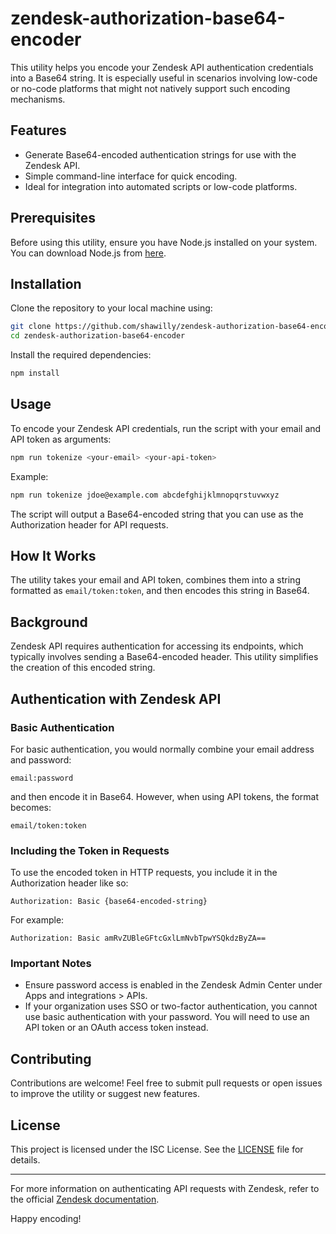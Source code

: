 # zendesk-authorization-base64-encoder

This utility helps you encode your Zendesk API authentication credentials into a Base64 string. It is especially useful in scenarios involving low-code or no-code platforms that might not natively support such encoding mechanisms.

## Features

- Generate Base64-encoded authentication strings for use with the Zendesk API.
- Simple command-line interface for quick encoding.
- Ideal for integration into automated scripts or low-code platforms.

## Prerequisites

Before using this utility, ensure you have Node.js installed on your system. You can download Node.js from [here](https://nodejs.org/).

## Installation

Clone the repository to your local machine using:

```bash
git clone https://github.com/shawilly/zendesk-authorization-base64-encoder.git
cd zendesk-authorization-base64-encoder
```

Install the required dependencies:

```bash
npm install
```

## Usage

To encode your Zendesk API credentials, run the script with your email and API token as arguments:

```bash
npm run tokenize <your-email> <your-api-token>
```

Example:

```bash
npm run tokenize jdoe@example.com abcdefghijklmnopqrstuvwxyz
```

The script will output a Base64-encoded string that you can use as the Authorization header for API requests.

## How It Works

The utility takes your email and API token, combines them into a string formatted as `email/token:token`, and then encodes this string in Base64.

## Background

Zendesk API requires authentication for accessing its endpoints, which typically involves sending a Base64-encoded header. This utility simplifies the creation of this encoded string.

## Authentication with Zendesk API

### Basic Authentication

For basic authentication, you would normally combine your email address and password:

```
email:password
```

and then encode it in Base64. However, when using API tokens, the format becomes:

```
email/token:token
```

### Including the Token in Requests

To use the encoded token in HTTP requests, you include it in the Authorization header like so:

```http
Authorization: Basic {base64-encoded-string}
```

For example:

```http
Authorization: Basic amRvZUBleGFtcGxlLmNvbTpwYSQkdzByZA==
```

### Important Notes

- Ensure password access is enabled in the Zendesk Admin Center under Apps and integrations > APIs.
- If your organization uses SSO or two-factor authentication, you cannot use basic authentication with your password. You will need to use an API token or an OAuth access token instead.

## Contributing

Contributions are welcome! Feel free to submit pull requests or open issues to improve the utility or suggest new features.

## License

This project is licensed under the ISC License. See the [LICENSE](LICENSE.md) file for details.

---

For more information on authenticating API requests with Zendesk, refer to the official [Zendesk documentation](https://support.zendesk.com/hc/en-us/articles/).

Happy encoding!
